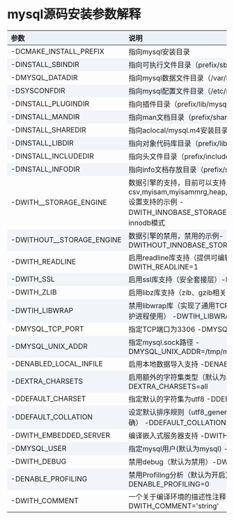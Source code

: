 <style>
    table th{
        background: rgba(158,188,226,0.2);
        font-weight:bold
    }
    table td:nth-child(2n+1){
        white-space:nowrap;
    }
    table tbody tr:nth-child(2n){
        background: rgba(158,188,226,0.12);
    }
    table tr:hover{
        background: grey;
    }
</style>
#  mysql源码安装参数解释
|参数|说明|
|:------|:------|
-DCMAKE_INSTALL_PREFIX | 指向mysql安装目录
-DINSTALL_SBINDIR | 指向可执行文件目录（prefix/sbin）
-DMYSQL_DATADIR | 指向mysql数据文件目录（/var/lib/mysql）
-DSYSCONFDIR | 指向mysql配置文件目录（/etc/mysql）
-DINSTALL_PLUGINDIR | 指向插件目录（prefix/lib/mysql/plugin）
-DINSTALL_MANDIR | 指向man文档目录（prefix/share/man）
-DINSTALL_SHAREDIR | 指向aclocal/mysql.m4安装目录（prefix/share）
-DINSTALL_LIBDIR | 指向对象代码库目录（prefix/lib/mysql）
-DINSTALL_INCLUDEDIR | 指向头文件目录（prefix/include/mysql）
-DINSTALL_INFODIR | 指向info文档存放目录（prefix/share/info）
-DWITH_<ENGINE>_STORAGE_ENGINE | 数据引擎的支持，目前可以支持的是csv,myisam,myisammrg,heap,innobase,archive,blackhole 设置支持的示例  -DWITH_INNOBASE_STORAGE_ENGINE=1 这个是支持innodb模式
-DWITHOUT_<ENGINE>_STORAGE_ENGINE | 数据引擎的禁用，禁用的示例-DWITHOUT_INNOBASE_STORAGE_ENGINE=1
-DWITH_READLINE | 启用readline库支持（提供可编辑的命令行）-DWITH_READLINE=1
-DWITH_SSL | 启用ssl库支持（安全套接层）-DWITH_SSL=system
-DWITH_ZLIB | 启用libz库支持（zib、gzib相关）-DWITH_ZLIB=system
-DWTIH_LIBWRAP | 禁用libwrap库（实现了通用TCP包装的功能，为网络服务守护进程使用） -DWTIH_LIBWRAP=0
-DMYSQL_TCP_PORT | 指定TCP端口为3306 -DMYSQL_TCP_PORT=3306
-DMYSQL_UNIX_ADDR | 指定mysql.sock路径 -DMYSQL_UNIX_ADDR=/tmp/mysqld.sock
-DENABLED_LOCAL_INFILE | 启用本地数据导入支持 -DENABLED_LOCAL_INFILE=1
-DEXTRA_CHARSETS | 启用额外的字符集类型（默认为all）-DEXTRA_CHARSETS=all
-DDEFAULT_CHARSET | 指定默认的字符集为utf8 -DDEFAULT_CHARSET=utf8
-DDEFAULT_COLLATION | 设定默认排序规则（utf8_general_ci快速/utf8_unicode_ci准确） -DDEFAULT_COLLATION=utf8_general_ci
-DWITH_EMBEDDED_SERVER | 编译嵌入式服务器支持 -DWITH_EMBEDDED_SERVER=1
-DMYSQL_USER | 指定mysql用户(默认为mysql) -DMYSQL_USER=mysql
-DWITH_DEBUG | 禁用debug（默认为禁用）-DWITH_DEBUG=0
-DENABLE_PROFILING | 禁用Profiling分析（默认为开启） -DENABLE_PROFILING=0
-DWITH_COMMENT | 一个关于编译环境的描述性注释 -DWITH_COMMENT='string'